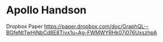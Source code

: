 # Apollo Handson

Dropbox Paper
https://paper.dropbox.com/doc/GraphQL--BGfeNtTwHjNbCd8E8Tivx1u~Ag-FWMWYRHk07j076UxszhpA
